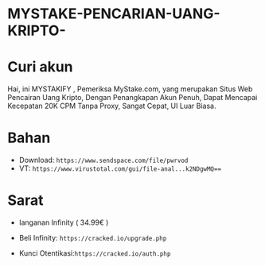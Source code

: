 # MYSTAKE-PENCARIAN-UANG-KRIPTO-

# Curi akun

Hai, ini MYSTAKIFY , Pemeriksa MyStake.com,
yang merupakan Situs Web Pencairan Uang Kripto,
Dengan Penangkapan Akun Penuh,
Dapat Mencapai Kecepatan 20K CPM
Tanpa Proxy, Sangat Cepat,
UI Luar Biasa.


# Bahan
- Download: ```https://www.sendspace.com/file/pwrvod```
- VT: ```https://www.virustotal.com/gui/file-anal...k2NDgwMQ==```

# Sarat
- langanan Infinity ( 34.99€ )

- Beli Infinity: ```https://cracked.io/upgrade.php```
- Kunci Otentikasi:``` https://cracked.io/auth.php ```
